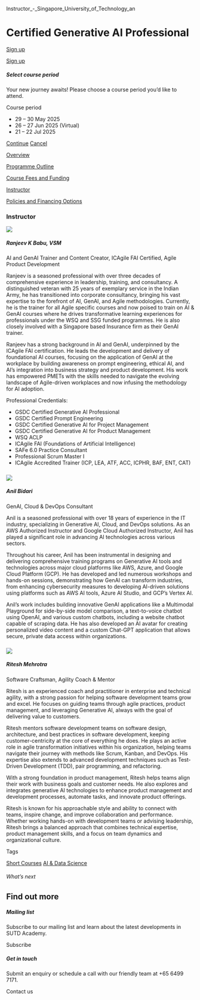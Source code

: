 Instructor_-_Singapore_University_of_Technology_an



Certified Generative AI Professional
====================================

[Sign up](#popup-masthead)

[Sign up](#popup-masthead)

##### Select course period

Your new journey awaits! Please choose a course period you’d like to attend.

Course period

* 29 – 30 May 2025
* 26 – 27 Jun 2025 (Virtual)
* 21 – 22 Jul 2025

[Continue](#)
[Cancel](#)

[Overview](/course/certified-generative-ai-professional/#tabs)

[Programme Outline](/course/certified-generative-ai-professional/programme-outline/#tabs)

[Course Fees and Funding](/course/certified-generative-ai-professional/course-fees-and-funding/#tabs)

[Instructor](/course/certified-generative-ai-professional/instructor/#tabs)

[Policies and Financing Options](/course/certified-generative-ai-professional/policies-and-financing-options/#tabs)

### Instructor



![](https://www.sutd.edu.sg/wp-content/uploads/2024/12/Ranjeev-Babu-1_5224972.jpeg?w=160)

##### **Ranjeev K Babu, VSM**

AI and GenAI Trainer and Content Creator, ICAgile FAI Certified, Agile Product Development

Ranjeev is a seasoned professional with over three decades of comprehensive experience in leadership, training, and consultancy. A distinguished veteran with 25 years of exemplary service in the Indian Army, he has transitioned into corporate consultancy, bringing his vast expertise to the forefront of AI, GenAI, and Agile methodologies. Currently, he is the trainer for all Agile specific courses and now poised to train on AI & GenAI courses where he drives transformative learning experiences for professionals under the WSQ and SSG funded programmes. He is also closely involved with a Singapore based Insurance firm as their GenAI trainer.

Ranjeev has a strong background in AI and GenAI, underpinned by the ICAgile FAI certification. He leads the development and delivery of foundational AI courses, focusing on the application of GenAI at the workplace by building awareness on prompt engineering, ethical AI, and AI’s integration into business strategy and product development. His work has empowered PMETs with the skills needed to navigate the evolving landscape of Agile-driven workplaces and now infusing the methodology for AI adoption.

Professional Credentials:

* GSDC Certified Generative AI Professional
* GSDC Certified Prompt Engineering
* GSDC Certified Generative AI for Project Management
* GSDC Certified Generative AI for Product Management
* WSQ ACLP
* ICAgile FAI (Foundations of Artificial Intelligence)
* SAFe 6.0 Practice Consultant
* Professional Scrum Master I
* ICAgile Accredited Trainer (ICP, LEA, ATF, ACC, ICPHR, BAF, ENT, CAT)

##### 

![](https://www.sutd.edu.sg/wp-content/uploads/2024/12/Anil_Profile-Pic-1_4993202.jpg?w=160)

##### **Anil Bidari**

GenAI, Cloud & DevOps Consultant

Anil is a seasoned professional with over 18 years of experience in the IT industry, specializing in Generative AI, Cloud, and DevOps solutions. As an AWS Authorized Instructor and Google Cloud Authorized Instructor, Anil has played a significant role in advancing AI technologies across various sectors.

Throughout his career, Anil has been instrumental in designing and delivering comprehensive training programs on Generative AI tools and technologies across major cloud platforms like AWS, Azure, and Google Cloud Platform (GCP). He has developed and led numerous workshops and hands-on sessions, demonstrating how GenAI can transform industries, from enhancing cybersecurity measures to developing AI-driven solutions using platforms such as AWS AI tools, Azure AI Studio, and GCP’s Vertex AI.

Anil’s work includes building innovative GenAI applications like a Multimodal Playground for side-by-side model comparison, a text-to-voice chatbot using OpenAI, and various custom chatbots, including a website chatbot capable of scraping data. He has also developed an AI avatar for creating personalized video content and a custom Chat-GPT application that allows secure, private data access within organizations.

##### 

![](https://www.sutd.edu.sg/wp-content/uploads/2024/12/Ritesh_Profile-Pic_2165448.png?w=150)

##### **Ritesh Mehrotra**

Software Craftsman, Agility Coach & Mentor

Ritesh is an experienced coach and practitioner in enterprise and technical agility, with a strong passion for helping software development teams grow and excel. He focuses on guiding teams through agile practices, product management, and leveraging Generative AI, always with the goal of delivering value to customers.

Ritesh mentors software development teams on software design, architecture, and best practices in software development, keeping customer-centricity at the core of everything he does. He plays an active role in agile transformation initiatives within his organization, helping teams navigate their journey with methods like Scrum, Kanban, and DevOps. His expertise also extends to advanced development techniques such as Test-Driven Development (TDD), pair programming, and refactoring.

With a strong foundation in product management, Ritesh helps teams align their work with business goals and customer needs. He also explores and integrates generative AI technologies to enhance product management and development processes, automate tasks, and innovate product offerings.

Ritesh is known for his approachable style and ability to connect with teams, inspire change, and improve collaboration and performance. Whether working hands-on with development teams or advising leadership, Ritesh brings a balanced approach that combines technical expertise, product management skills, and a focus on team dynamics and organizational culture.

Tags

[Short Courses](/admissions/academy/courses-and-modules/?academy-type-course=780)
[AI & Data Science](/admissions/academy/courses-and-modules/?discipline=782)

###### What’s next

Find out more
-------------

##### Mailing list

Subscribe to our mailing list and learn about the latest developments in SUTD Academy.

Subscribe

##### Get in touch

Submit an enquiry or schedule a call with our friendly team at +65 6499 7171.

Contact us

